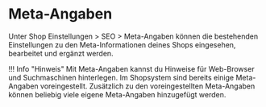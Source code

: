 # Meta-Angaben 

Unter Shop Einstellungen \> SEO \> Meta-Angaben können die bestehenden Einstellungen zu den Meta-Informationen deines Shops eingesehen, bearbeitet und ergänzt werden.

!!! Info "Hinweis"
	 Mit Meta-Angaben kannst du Hinweise für Web-Browser und Suchmaschinen hinterlegen. Im Shopsystem sind bereits einige Meta-Angaben voreingestellt. Zusätzlich zu den voreingestellten Meta-Angaben können beliebig viele eigene Meta-Angaben hinzugefügt werden.

  

  

  




